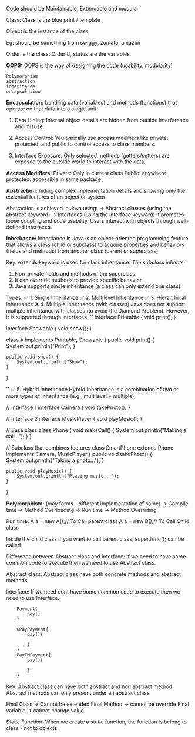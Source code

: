 
Code should be Maintainable, Extendable and modular

Class:
	Class is the blue print / template

Object is the instance of the class

Eg: should be something from swiggy, zomato, amazon

Order is the class:
	OrderID, status are the variables

**OOPS:**
	OOPS is the way of designing the code (usability, modularity)

	Polymorphism
	abstraction
	inheritance
	encapsulation

**Encapsulation:**
bundling data (variables) and methods (functions) that operate on that data into a single unit

1) Data Hiding: Internal object details are hidden from outside interference and misuse.

2) Access Control: You typically use access modifiers like private, protected, and public to control access to class members.

3) Interface Exposure: Only selected methods (getters/setters) are exposed to the outside world to interact with the data.

**Access Modifiers:**
Private: Only in current class
Public: anywhere
protected: accessible in same package

**Abstraction:**
hiding complex implementation details and showing only the essential features of an object or system

Abstraction is achieved in Java using:
	-> Abstract classes (using the abstract keyword)
	-> Interfaces (using the interface keyword)
It promotes loose coupling and code usability.
Users interact with objects through well-defined interfaces.

**Inheritance:**
Inheritance in Java is an object-oriented programming feature that allows a class (child or subclass) to 
acquire properties and behaviors (fields and methods) from another class (parent or superclass).

Key:
extends keyword is used for class inheritance.
_The subclass inherits:_
1) Non-private fields and methods of the superclass.
2) It can override methods to provide specific behavior.
3) Java supports single inheritance (a class can only extend one class).

Types:
✅ 1. Single Inheritance
✅ 2. Multilevel Inheritance
✅ 3. Hierarchical Inheritance
❌ 4. Multiple Inheritance (with classes)
Java does not support multiple inheritance with classes (to avoid the Diamond Problem).
However, it is supported through interfaces.
``
interface Printable {
void print();
}

interface Showable {
void show();
}

class A implements Printable, Showable {
public void print() {
System.out.println("Print");
}

    public void show() {
        System.out.println("Show");
    }
}


``
✅ 5. Hybrid Inheritance
Hybrid Inheritance is a combination of two or more types of inheritance (e.g., multilevel + multiple).

// Interface 1
interface Camera {
void takePhoto();
}

// Interface 2
interface MusicPlayer {
void playMusic();
}

// Base class
class Phone {
void makeCall() {
System.out.println("Making a call...");
}
}

// Subclass that combines features
class SmartPhone extends Phone implements Camera, MusicPlayer {
public void takePhoto() {
System.out.println("Taking a photo...");
}

    public void playMusic() {
        System.out.println("Playing music...");
    }
}



**Polymorphism:** (may forms - different implementation of same)
-> Compile time -> Method Overloading
-> Run time -> Method Overriding

Run time:
A a = new A();// To Call parent class
A a = new B();// To Call Child class

Inside the child class if you want to call parent class, super.func(); can be called


Difference between Abstract class and Interface:
If we need to have some common code to execute then we need to use Abstract class.

Abstract class:
Abstract class have both concrete methods and abstract methods

Interface:
If we need dont have some common code to execute then we need to use Interface.

	    Payment{
			pay()
		}
		
		GPayPayment{
			pay(){ 

			}
		}
		PayTMPayment{
			pay(){
				
			}
		}

Key:
Abstract class can have both abstract and non abstract method
Abstract methods can only present under an abstract class

Final Class -> Cannot be extended
Final Method -> cannot be override
Final variable -> cannot change value

Static Function:
When we create a static function, the function is belong to class - not to objects




